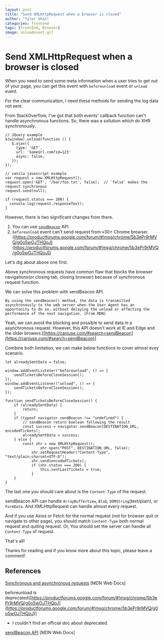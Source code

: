 ```yaml
---
layout: post
title: "Send XMLHttpRequest when a browser is closed"
author: "Tylor Shin"
categories: frontend
tags: [FrontEnd, Browser]
image: unloadevent.gif
---
```


# Send XMLHttpRequest when a browser is closed

When you need to send some meta information when a user tries to get out of your page, you can get this event with `beforeunload` event or `unload` event.

For the clear communication, I need these methods for sending the log data not sent.

From StackOverflow, I've got that both events' callback function can't handle asynchronous functions. So, there was a sollution which do XHR synchronously.

    // JQuery example
    $(window).unload(function () {
       $.ajax({
         type: 'GET',
         url: 'SomeUrl.com?id=123'
         async: false,
       });
    });

    // vanila javascript example
    var request = new XMLHttpRequest();
    request.open('GET', '/bar/foo.txt', false);  // `false` makes the request synchronous
    request.send(null);
    
    if (request.status === 200) {
      console.log(request.responseText);
    }

However, there is two significant changes from there.

1. You can use [`sendBeacon`](https://developer.mozilla.org/en-US/docs/Web/API/Navigator/sendBeacon) API.
2. `beforeunload` event can't send request from v30+ Chrome browser. ([https://productforums.google.com/forum/#!msg/chrome/5b3ePr9rMVQ/g0o5wOJTHQoJ](https://productforums.google.com/forum/#!msg/chrome/5b3ePr9rMVQ/g0o5wOJTHQoJ))

Let's dig about above one first.

Above synchronous requests have common flaw that blocks the browser navigations(or closing tab, closing browser) because of synchronous request function.

We can solve this problem with sendBeacon API.

`By using the sendBeacon() method, the data is transmitted asynchronously to the web server when the User Agent has an opportunity to do so, without delaying the unload or affecting the performance of the next navigation. [From MDN]`

Yeah, we can avoid the blocking and possible to send data in a asynchronous request. However, this API doesn't work at IE and Edge and the older browers.[[https://caniuse.com/#search=sendBeacon](https://caniuse.com/#search=sendBeacon)]

Combine both limitation, we can make below functions to cover almost evey scenario.

    let alreadySentData = false;
    
    window.addEventListener("beforeunload", () => {
    	sendTicketsBeforeCloseSession();
    });
    window.addEventListener("unload", () => {
    	sendTicketsBeforeCloseSession();
    });
    
    function sendTicketsBeforeCloseSession() {
    	if (alreadySentData) {
    		return;
    	}
    	if (typeof navigator.sendBeacon !== "undefined") {
    		// sendBeacon return boolean following the result
    		const success = navigator.sendBeacon(DESTINATION_URL, encodedTickets);
    		alreadySentData = success;
    	} else {
    		const xhr = new XMLHttpRequest();
           	        xhr.open("POST", DESTINATION_URL, false);
    	        xhr.setRequestHeader("Content-Type", "text/plain;charset=UTF-8");
    	        xhr.send(encodedTickets);
    	        if (xhr.status === 200) {
    	            this.sentLastTickets = true;
    	        }
    	}
    }

The last one you should care about is the `Content-Type` of the request.

sendBeacon API can handle `ArrayBufferView`, `Blob`, `DOMString`(text/plain), or `FormData`. And XMLHttpRequest can handle almost every request.

And if you use Axios or Fetch for the normal request (not for browser quit or navigate to other page), you should match `Content-Type` both normal request and quiting request. Or, You should set the server can handle all `Content-Type` of request.

That's all!

Thanks for reading and if you know more about this topic, please leave a comment!

## References

[Synchronous and asynchronous requests](https://developer.mozilla.org/ko/docs/XMLHttpRequest/Synchronous_and_Asynchronous_Requests) [MDN Web Docs]

beforeunload is deprecated([https://productforums.google.com/forum/#!msg/chrome/5b3ePr9rMVQ/g0o5wOJTHQoJ](https://productforums.google.com/forum/#!msg/chrome/5b3ePr9rMVQ/g0o5wOJTHQoJ))

- I couldn't find an official doc about deprecated.

[sendBeacon API](https://developer.mozilla.org/en-US/docs/Web/API/Navigator/sendBeacon) [MDN Web Docs]

